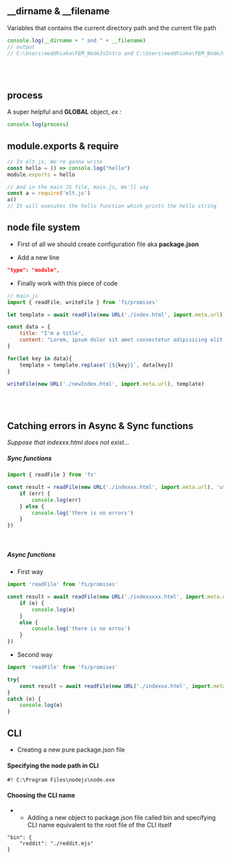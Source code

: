 ## __dirname & __filename

Variables that contains the current directory path and the current file path

```javascript
console.log(__dirname + " and " + __filename)
// output
// C:\Users\meddhiaka\FEM_NodeJsIntro and C:\Users\meddhiaka\FEM_NodeJsIntro\main.js
```
<br>
<br>

## process
A super helpful and **GLOBAL** object,
*ex :*
```javascript
console.log(process)
```

## module.exports & require
```javascript
// In elt.js, We're gonna write
const hello = () => console.log("hello")
module.exports = hello

// And in the main JS file, main.js, We'll say
const a = require('elt.js')
a()
// It will executes the hello function which prints the hello string 
```

## node file system

* First of all we should create configuration file aka **package.json**

* Add a new line

```json
"type": "module",
```

* Finally work with this piece of code

```javascript
// main.js
import { readFile, writeFile } from 'fs/promises'

let template = await readFile(new URL('./index.html', import.meta.url), 'utf-8')

const data = {
    title: "I'm a title",
    content: "Lorem, ipsum dolor sit amet consectetur adipisicing elit. Temporibus, animi!"
}

for(let key in data){
    template = template.replace(`{${key}}`, data[key])
}

writeFile(new URL('./newIndex.html', import.meta.url), template)
```

<br><br>

## Catching errors in Async & Sync functions

*Suppose that indexxx.html does not exist...*

##### Sync functions

```javascript
import { readFile } from 'fs'

const result = readFile(new URL('./indexxx.html', import.meta.url), 'utf-8', (err, data) => {
    if (err) {
        console.log(err)
    } else {
        console.log('there is no errors')
    }
})
```

<br>

##### Async functions

* First way

```javascript
import 'readFile' from 'fs/promises'

const result = await readFile(new URL('./indexxxxx.html', import.meta.url), 'utf-8').catch( e => {
    if (e) {
        console.log(e)
    }
    else {
        console.log('there is no erros')
    }
})
```

* Second way

```javascript
import 'readFile' from 'fs/promises'

try{
    const result = await readFile(new URL('./indexxx.html', import.meta.url), 'utf-8')
}
catch (e) {
    console.log(e)
}
```

## CLI 

* Creating a new pure package.json file

#### Specifying the node path in CLI

``#! C:\Program Files\nodejs\node.exe``

#### Choosing the CLI name

* * Adding a new object to package.json file called bin and specifying CLI name equivalent to the root file of the CLI itself
```
"bin": {
    "reddit": "./reddit.mjs"
} 
```